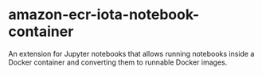 # amazon-ecr-iota-notebook-container
An extension for Jupyter notebooks that allows running notebooks inside a Docker container and converting them to runnable Docker images.
